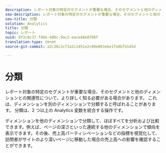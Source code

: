 ```yaml
---
description: レポート対象の特定のセグメントが重要な場合、そのセグメントと他のディメンションとの関連性について、より詳しく知る必要がある場合があります。 これは、ディメンションを別のディメンションで分類すると呼ばれることがあります。 分類は、2 つ以上の Analytics 変数を統合する操作です。
seo-description: レポート対象の特定のセグメントが重要な場合、そのセグメントと他のディメンションとの関連性について、より詳しく知る必要がある場合があります。 これは、ディメンションを別のディメンションで分類すると呼ばれることがあります。 分類は、2 つ以上の Analytics 変数を統合する操作です。
seo-title: 分類
solution: Analytics
title: 分類
topic: レポート
uuid: 0f2c8c37-f46e-4d6c-9ac2-eace48e8708f
translation-type: tm+mt
source-git-commit: a2c38c2cf3a2c1451e2c60e003ebe1fa9bfd145d

---
```



# 分類

レポート対象の特定のセグメントが重要な場合、そのセグメントと他のディメンションとの関連性について、より詳しく知る必要がある場合があります。 これは、ディメンションを別のディメンションで分類すると呼ばれることがあります。 分類は、2 つ以上の Analytics 変数を統合する操作です。

ディメンションを他のディメンションで分類して、ほぼすべてを分析および比較できます。例えば、ページの深さといった連続する他のディメンションで傾向を表示できます。その後、売上高パーティシペーションなどの指標を視覚化して、訪問者がサイトのより深いページに移動した場合の売上高への影響を確認することができます。
